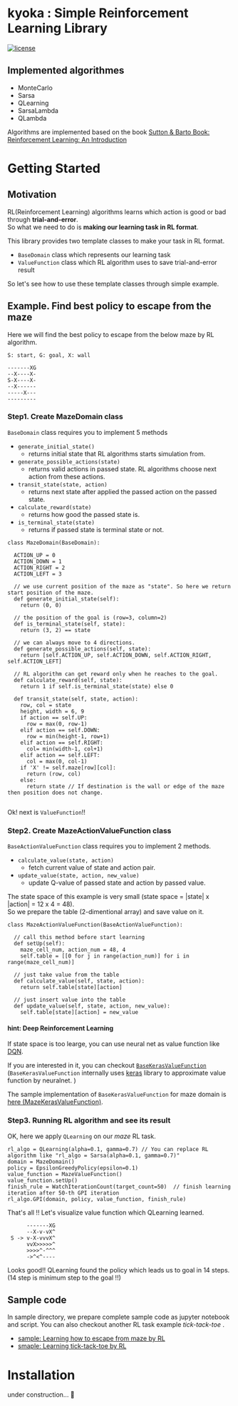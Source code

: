 # kyoka : Simple Reinforcement Learning Library
[![license](https://img.shields.io/github/license/mashape/apistatus.svg?maxAge=2592000)](https://github.com/ishikota/kyoka/blob/master/LICENSE.md)
## Implemented algorithmes
- MonteCarlo
- Sarsa
- QLearning
- SarsaLambda
- QLambda

Algorithms are implemented based on the book [Sutton & Barto Book: Reinforcement Learning: An Introduction](https://webdocs.cs.ualberta.ca/~sutton/book/ebook/the-book.html)

# Getting Started
## Motivation
RL(Reinforcement Learning) algorithms  learns which action is good or bad through **trial-and-error**.  
So what we need to do is **making our learning task in RL format**.

This library provides two template classes to make your task in RL format.
- `BaseDomain` class which represents our learning task
- `ValueFunction` class which RL algorithm uses to save trial-and-error result

So let's see how to use these template classes through simple example.

## Example. Find best policy to escape from the maze
Here we will find the best policy to escape from the below maze by RL algorithm.
```
S: start, G: goal, X: wall

-------XG
--X----X-
S-X----X-
--X------
-----X---
---------
```

### Step1. Create MazeDomain class
`BaseDomain` class requires you to implement 5 methods
- `generate_initial_state()`
  - returns initial state that RL algorithms starts simulation from.
- `generate_possible_actions(state)`
  - returns valid actions in passed state. RL algorithms choose next action from these actions.
- `transit_state(state, action)`
  - returns next state after applied the passed action on the passed state.
- `calculate_reward(state)`
  - returns how good the passed state is.
- `is_terminal_state(state)`
  - returns if passed state is terminal state or not.
  
```
class MazeDomain(BaseDomain):

  ACTION_UP = 0
  ACTION_DOWN = 1
  ACTION_RIGHT = 2
  ACTION_LEFT = 3

  // we use current position of the maze as "state". So here we return start position of the maze.
  def generate_initial_state(self):
    return (0, 0)

  // the position of the goal is (row=3, column=2)
  def is_terminal_state(self, state):
    return (3, 2) == state
  
  // we can always move to 4 directions.
  def generate_possible_actions(self, state):
    return [self.ACTION_UP, self.ACTION_DOWN, self.ACTION_RIGHT, self.ACTION_LEFT]
  
  // RL algorithm can get reward only when he reaches to the goal.
  def calculate_reward(self, state):
    return 1 if self.is_terminal_state(state) else 0

  def transit_state(self, state, action):
    row, col = state
    height, width = 6, 9
    if action == self.UP:
      row = max(0, row-1)
    elif action == self.DOWN:
      row = min(height-1, row+1)
    elif action == self.RIGHT:
      col= min(width-1, col+1)
    elif action == self.LEFT:
      col = max(0, col-1)
    if 'X' != self.maze[row][col]:
      return (row, col)
    else:
      return state // If destination is the wall or edge of the maze then position does not change.
    
```

Ok! next is `ValueFunction`!!

### Step2. Create MazeActionValueFunction class
`BaseActionValueFunction` class requires you to implement 2 methods.
- `calculate_value(state, action)`
  - fetch current value of state and action pair.
- `update_value(state, action, new_value)`
  - update Q-value of passed state and action by passed value.

The state space of this example is very small (state space = |state| x |action| = 12 x 4 = 48).  
So we prepare the table (2-dimentional array) and save value on it.

```
class MazeActionValueFunction(BaseActionValueFunction):

  // call this method before start learning
  def setUp(self):
    maze_cell_num, action_num = 48, 4
    self.table = [[0 for j in range(action_num)] for i in range(maze_cell_num)]

  // just take value from the table
  def calculate_value(self, state, action):
    return self.table[state][action]
  
  // just insert value into the table
  def update_value(self, state, action, new_value):
    self.table[state][action] = new_value
```

#### hint: Deep Reinforcement Learning
If state space is too learge, you can use neural net as value function like [DQN](https://arxiv.org/pdf/1312.5602.pdf).  

If you are interested in it, you can checkout [`BaseKerasValueFunction` ](https://github.com/ishikota/kyoka/blob/master/kyoka/value_function/base_keras_action_value_function.py)  
(`BaseKerasValueFunction` internally  uses [keras](https://github.com/fchollet/keras) library to approximate value function by neuralnet. )

The sample implementation of `BaseKerasValueFunction` for maze domain is [here (MazeKerasValueFunction)](https://github.com/ishikota/kyoka/blob/master/sample/maze/maze_keras_value_function.py).

### Step3. Running RL algorithm and see its result
OK, here we apply `QLearning` on our *maze*  RL task.

```
rl_algo = QLearning(alpha=0.1, gamma=0.7) // You can replace RL algorithm like "rl_algo = Sarsa(alpha=0.1, gamma=0.7)"
domain = MazeDomain()
policy = EpsilonGreedyPolicy(epsilon=0.1)
value_function = MazeValueFunction()
value_function.setUp()
finish_rule = WatchIterationCount(target_count=50)  // finish learning iteration after 50-th GPI iteration
rl_algo.GPI(domain, policy, value_function, finish_rule)
```

That's all !! Let's visualize value function which QLearning learned.
```
      -------XG
      --X-v-vX^
 S -> v-X-vvvX^
      vvX>>>>>^
      >>>>^-^^^
      ->^<^----
```

Looks good!! QLearning found the policy which leads us to goal in 14 steps. (14 step is minimum step to the goal !!)

## Sample code
In sample directory, we prepare complete sample code as jupyter notebook and script.
You can also checkout another RL task example *tick-tack-toe* .
- [sample: Learning how to escape from maze by RL](https://github.com/ishikota/kyoka/tree/master/sample/maze)
- [smaple: Learning tick-tack-toe by RL](https://github.com/ishikota/kyoka/tree/master/sample/ticktacktoe)

# Installation
under construction... :bow:
